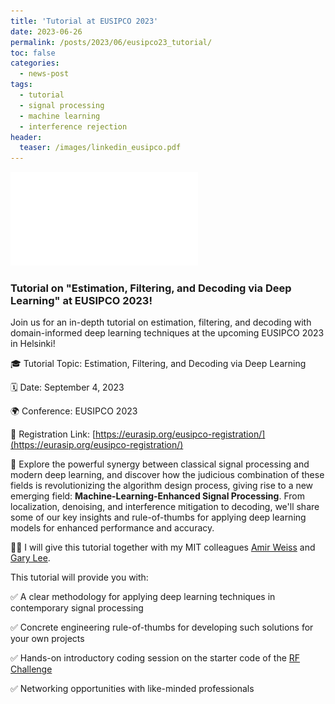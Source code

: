 ```yaml
---
title: 'Tutorial at EUSIPCO 2023'
date: 2023-06-26
permalink: /posts/2023/06/eusipco23_tutorial/
toc: false
categories:
  - news-post
tags:
  - tutorial
  - signal processing
  - machine learning
  - interference rejection
header:
  teaser: /images/linkedin_eusipco.pdf
---
```


![EUSIPCO 2023 TUTORIAL](/images/linkedin_eusipco.pdf)

### Tutorial on "Estimation, Filtering, and Decoding via Deep Learning" at EUSIPCO 2023!

Join us for an in-depth tutorial on estimation, filtering, and decoding with domain-informed deep learning techniques at the upcoming EUSIPCO 2023 in Helsinki!

🎓 Tutorial Topic: Estimation, Filtering, and Decoding via Deep Learning

🗓 Date: September 4, 2023

🌍 Conference: EUSIPCO 2023

🔗 Registration Link: [https://eurasip.org/eusipco-registration/](https://eurasip.org/eusipco-registration/)

🔎 Explore the powerful synergy between classical signal processing and modern deep learning, and discover how the judicious combination of these fields is revolutionizing the algorithm design process, giving rise to a new emerging field: **Machine-Learning-Enhanced Signal Processing**. From localization, denoising, and interference mitigation to decoding, we'll share some of our key insights and rule-of-thumbs for applying deep learning models for enhanced performance and accuracy.

👨‍🏫 I will give this tutorial together with my MIT colleagues [Amir Weiss](https://www.weissamir.com/) and [Gary Lee](https://www.linkedin.com/in/garyleecf/).

This tutorial will provide you with:

✅ A clear methodology for applying deep learning techniques in contemporary signal processing

✅ Concrete engineering rule-of-thumbs for developing such solutions for your own projects

✅ Hands-on introductory coding session on the starter code of the [RF Challenge](https://rfchallenge.mit.edu/)

✅ Networking opportunities with like-minded professionals
